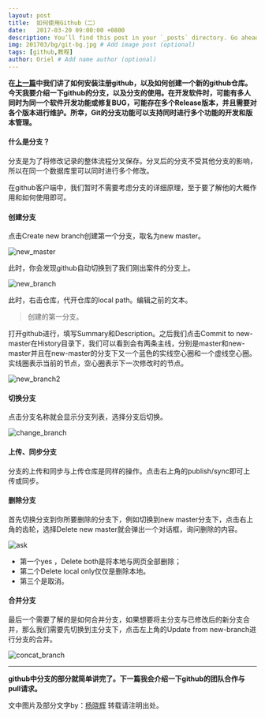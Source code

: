 ```yaml
---
layout: post
title:  如何使用Github（二）
date:   2017-03-20 09:00:00 +0800
description: You’ll find this post in your `_posts` directory. Go ahead and edit it and re-build the site to see your changes. # Add post description (optional)
img: 201703/bg/git-bg.jpg # Add image post (optional)
tags: [github,教程]
author: Oriel # Add name author (optional)
---
```

**在[上一篇](https://oriellee.github.io/%E5%A6%82%E4%BD%95%E5%AE%89%E8%A3%85%E9%85%8D%E7%BD%AEGIT/ "上一篇")中我们讲了如何安装注册github，以及如何创建一个新的github仓库。今天我要介绍一下github的分支，以及分支的使用。在开发软件时，可能有多人同时为同一个软件开发功能或修复BUG，可能存在多个Release版本，并且需要对各个版本进行维护。所幸，Git的分支功能可以支持同时进行多个功能的开发和版本管理。**

#### 什么是分支？
分支是为了将修改记录的整体流程分叉保存。分叉后的分支不受其他分支的影响，所以在同一个数据库里可以同时进行多个修改。

在github客户端中，我们暂时不需要考虑分支的详细原理，至于要了解他的大概作用和如何使用即可。

#### 创建分支
点击Create new branch创建第一个分支，取名为new master。

![new_master]({{site.baseurl}}/assets/img/201703/new_master.png)

此时，你会发现github自动切换到了我们刚出案件的分支上。

![new_branch]({{site.baseurl}}/assets/img/201703/new_branch.png)

此时，右击仓库，代开仓库的local path。编辑之前的文本。
>创建的第一分支。

打开github进行，填写Summary和Description。之后我们点击Commit to new-master在History目录下，我们可以看到会有两条主线，分别是master和new-master并且在new-master的分支下又一个蓝色的实线空心圈和一个虚线空心圈。实线圈表示当前的节点，空心圈表示下一次修改时的节点。

![new_branch2]({{site.baseurl}}/assets/img/201703/new_branch2.png)

#### 切换分支
点击分支名称就会显示分支列表，选择分支后切换。

![change_branch]({{site.baseurl}}/assets/img/201703/change_branch.png)


#### 上传、同步分支
分支的上传和同步与上传仓库是同样的操作。点击右上角的publish/sync即可上传或同步。

#### 删除分支
首先切换分支到你所要删除的分支下，例如切换到new master分支下，点击右上角的齿轮，选择Delete new master就会弹出一个对话框，询问删除的内容。

![ask]({{site.baseurl}}/assets/img/201703/ask.png)

- 第一个yes ，Delete both是将本地与网页全部删除；
- 第二个Delete local only仅仅是删除本地。
- 第三个是取消。

#### 合并分支
最后一个需要了解的是如何合并分支，如果想要将主分支与已修改后的新分支合并，那么我们需要先切换到主分支下，点击左上角的Update from new-branch进行分支的合并。

![concat_branch]({{site.baseurl}}/assets/img/201703/concat_branch.png)



------------

**github中分支的部分就简单讲完了。下一篇我会介绍一下github的团队合作与pull请求。**


文中图片及部分文字by：[杨晓辉](https://www.zhihu.com/question/20070065/answer/117017972 "杨晓辉")
转载请注明出处。










